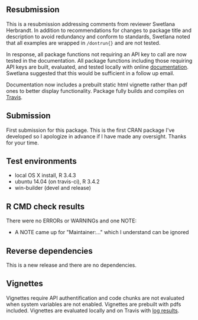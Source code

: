 ## Resubmission

This is a resubmission addressing comments from reviewer Swetlana Herbrandt. In addition to recommendations for changes to package title and description to avoid redundancy and conform to standards, Swetlana noted that all examples are wrapped in `/dontrun{}` and are not tested. 

In response, all package functions not requiring an API key to call are now tested in the documentation. All package functions including those requiring API keys are built, evaluated, and tested locally with online  [documentation](https://mountainmath.github.io/cancensus/reference/index.html). Swetlana suggested that this would be sufficient in a follow up email. 

Documentation now includes a prebuilt static html vignette rather than pdf ones to better display functionality. Package fully builds and compiles on [Travis](https://travis-ci.org/mountainMath/cancensus).

## Submission

First submission for this package. This is the first CRAN package I've developed so I apologize in advance if I have made any oversight. Thanks for your time. 

## Test environments
* local OS X install, R 3.4.3
* ubuntu 14.04 (on travis-ci), R 3.4.2
* win-builder (devel and release)

## R CMD check results
There were no ERRORs or WARNINGs and one NOTE:

 - A NOTE came up for "Maintainer:..." which I understand can be ignored

## Reverse dependencies
This is a new release and there are no dependencies.

## Vignettes
Vignettes require API authentification and code chunks are not evaluated when system variables are not enabled. Vignettes are prebuilt with pdfs included. Vignettes are evaluated locally and on Travis with [log results](https://travis-ci.org/mountainMath/cancensus).
